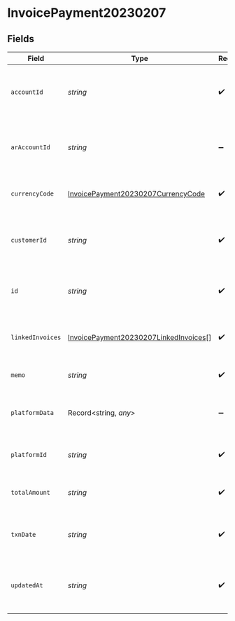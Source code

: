 # InvoicePayment20230207


## Fields

| Field                                                                                                                       | Type                                                                                                                        | Required                                                                                                                    | Description                                                                                                                 |
| --------------------------------------------------------------------------------------------------------------------------- | --------------------------------------------------------------------------------------------------------------------------- | --------------------------------------------------------------------------------------------------------------------------- | --------------------------------------------------------------------------------------------------------------------------- |
| `accountId`                                                                                                                 | *string*                                                                                                                    | :heavy_check_mark:                                                                                                          | The Rutter ID of the [Account](/rest/version/accounts) linked to the invoice payment.                                       |
| `arAccountId`                                                                                                               | *string*                                                                                                                    | :heavy_minus_sign:                                                                                                          | The Rutter ID of the [AR Account](/rest/version/accounts) linked to the invoice payment.                                    |
| `currencyCode`                                                                                                              | [InvoicePayment20230207CurrencyCode](../../models/shared/invoicepayment20230207currencycode.md)                             | :heavy_check_mark:                                                                                                          | The [ISO 4217](https://www.iso.org/iso-4217-currency-codes.html) currency code of the invoice payment.                      |
| `customerId`                                                                                                                | *string*                                                                                                                    | :heavy_check_mark:                                                                                                          | The Rutter ID of the [Customer](/rest/version/accounting-customers) linked to the invoice payment.                          |
| `id`                                                                                                                        | *string*                                                                                                                    | :heavy_check_mark:                                                                                                          | The Rutter generated unique ID of the invoice payment.                                                                      |
| `linkedInvoices`                                                                                                            | [InvoicePayment20230207LinkedInvoices](../../models/shared/invoicepayment20230207linkedinvoices.md)[]                       | :heavy_check_mark:                                                                                                          | An array of [Invoices](/rest/version/invoices) linked to the invoice payment.                                               |
| `memo`                                                                                                                      | *string*                                                                                                                    | :heavy_check_mark:                                                                                                          | The memo of the invoice payment.                                                                                            |
| `platformData`                                                                                                              | Record<string, *any*>                                                                                                       | :heavy_minus_sign:                                                                                                          | The raw platform data corresponding to the Rutter object.                                                                   |
| `platformId`                                                                                                                | *string*                                                                                                                    | :heavy_check_mark:                                                                                                          | The platform specific ID of the invoice payment.                                                                            |
| `totalAmount`                                                                                                               | *string*                                                                                                                    | :heavy_check_mark:                                                                                                          | The total amount on the invoice payment.                                                                                    |
| `txnDate`                                                                                                                   | *string*                                                                                                                    | :heavy_check_mark:                                                                                                          | The [ISO 8601](https://www.iso.org/iso-8601-date-and-time-format.html) timestamp for when the transaction was logged.       |
| `updatedAt`                                                                                                                 | *string*                                                                                                                    | :heavy_check_mark:                                                                                                          | The [ISO 8601](https://www.iso.org/iso-8601-date-and-time-format.html) timestamp that the invoice payment was last updated. |